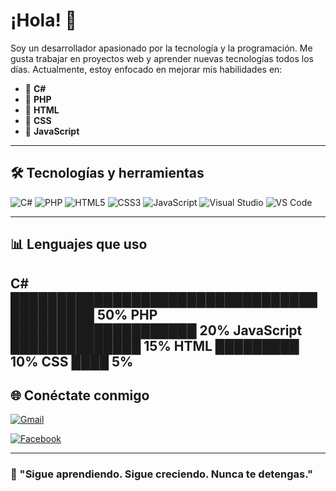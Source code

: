 # ¡Hola! 👋

Soy un desarrollador apasionado por la tecnología y la programación. Me gusta trabajar en proyectos web y aprender nuevas tecnologías todos los días. Actualmente, estoy enfocado en mejorar mis habilidades en:

- 🔹 **C#**
- 🔹 **PHP**
- 🔹 **HTML**
- 🔹 **CSS**
- 🔹 **JavaScript**

---

## 🛠️ Tecnologías y herramientas

![C#](https://img.shields.io/badge/-C%23-239120?style=flat&logo=c-sharp&logoColor=white)
![PHP](https://img.shields.io/badge/-PHP-777BB4?style=flat&logo=php&logoColor=white)
![HTML5](https://img.shields.io/badge/-HTML5-E34F26?style=flat&logo=html5&logoColor=white)
![CSS3](https://img.shields.io/badge/-CSS3-1572B6?style=flat&logo=css3)
![JavaScript](https://img.shields.io/badge/-JavaScript-F7DF1E?style=flat&logo=javascript&logoColor=black)
![Visual Studio](https://img.shields.io/badge/-Visual%20Studio-5C2D91?style=flat&logo=visual-studio)
![VS Code](https://img.shields.io/badge/-VS%20Code-007ACC?style=flat&logo=visual-studio-code)

---

## 📊 Lenguajes que uso

C#         ██████████████████████████████████████████ 50%
PHP        ████████████████████                     20%
JavaScript ██████████████                           15%
HTML       █████████                                10%
CSS        ████                                      5%
---

## 🌐 Conéctate conmigo

[![Gmail](https://img.shields.io/badge/-Gmail-EA4335?style=flat&logo=gmail&logoColor=white)](francismigueljimenezpolanco@gmail.com
)

[![Facebook](https://img.shields.io/badge/-Facebook-1877F2?style=flat&logo=facebook&logoColor=white)](https://www.facebook.com/francismiguel.jimenezpolanco)

---

### 🚀 "Sigue aprendiendo. Sigue creciendo. Nunca te detengas."
